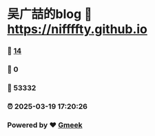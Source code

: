 # 吴广喆的blog :link: https://niffffty.github.io 
### :page_facing_up: [14](https://niffffty.github.io/tag.html) 
### :speech_balloon: 0 
### :hibiscus: 53332 
### :alarm_clock: 2025-03-19 17:20:26 
### Powered by :heart: [Gmeek](https://github.com/Meekdai/Gmeek)
